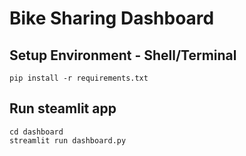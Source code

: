 # Bike Sharing Dashboard

## Setup Environment - Shell/Terminal
```
pip install -r requirements.txt
```

## Run steamlit app
```
cd dashboard
streamlit run dashboard.py
```
